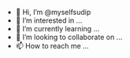 - 👋 Hi, I’m @myselfsudip
- 👀 I’m interested in ...
- 🌱 I’m currently learning ...
- 💞️ I’m looking to collaborate on ...
- 📫 How to reach me ...

<!---
myselfsudip/myselfsudip is a ✨ special ✨ repository because its `README.md` (this file) appears on your GitHub profile.
You can click the Preview link to take a look at your changes.
--->
